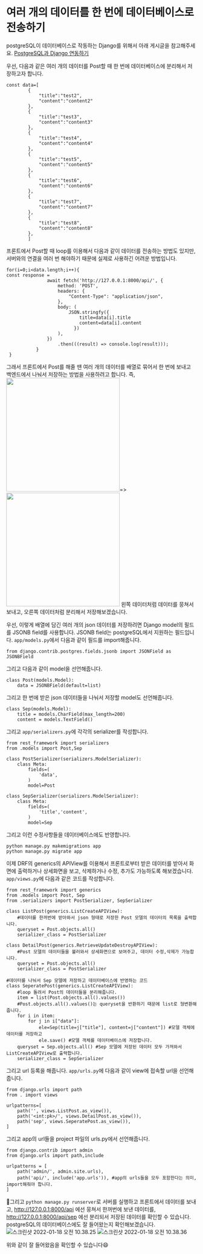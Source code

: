 # 여러 개의 데이터를 한 번에 데이터베이스로 전송하기

postgreSQL이 데이터베이스로 작동하는 Django를 위해서 아래 게시글을 참고해주세요.
[PostgreSQL과 Django 연동하기]('Django/postgreSQL.md')

우선, 다음과 같은 여러 개의 데이터를 Post할 때 한 번에 데이터베이스에 분리해서 저장하고자 합니다.
```
const data=[
        {
            "title":"test2",
            "content":"content2"
        },
        {
            "title":"test3",
            "content":"content3"
        },
        {
            "title":"test4",
            "content":"content4"
        },
        {
            "title":"test5",
            "content":"content5"
        },
        {
            "title":"test6",
            "content":"content6"
        },
        {
            "title":"test7",
            "content":"content7"
        },
        {
            "title":"test8",
            "content":"content8"
        },
        ]
```
프론트에서 Post할 때 loop를 이용해서 다음과 같이 데이터를 전송하는 방법도 있지만, 서버와의 연결을 여러 번 해야하기 때문에 실제로 사용하긴 어려운 방법입니다.
```
for(i=0;i<data.length;i++){
const response =
               await fetch('http://127.0.0.1:8000/api/', {
                   method: 'POST',
                   headers: {
                       "Content-Type": "application/json",
                   },
                   body: (
                       JSON.stringfy({
                           title=data[i].title
                           content=data[i].content
                         })
                   ),
               })
                   .then(((result) => console.log(result)));
           }
 }
```
그래서 프론트에서 Post를 해줄 땐 여러 개의 데이터를 배열로 묶어서 한 번에 보내고 백엔드에서 나눠서 저장하는 방법을 사용하려고 합니다.
즉,
<img src="https://i.imgur.com/3ZVunuG.png" width="300px">=><img src="https://i.imgur.com/BdVwCMT.png" width="300px">
왼쪽 데이터처럼 데이터를 뭉쳐서 보내고, 오른쪽 데이터처럼 분리해서 저장해보겠습니다.

우선, 이렇게 배열에 담긴 여러 개의 json 데이터를 저장하려면 Django model의 필드를 JSONB field를 사용합니다.
JSONB field는 postgreSQL에서 지원하는 필드입니다. <code>app/models.py</code>에서 다음과 같이 필드를 import해줍니다.
```
from django.contrib.postgres.fields.jsonb import JSONField as JSONBField
```
그리고 다음과 같이 model을 선언해줍니다.
```
class Post(models.Model):
    data = JSONBField(default=list)
```
그리고 한 번에 받은 json 데이터들을 나눠서 저장할 model도 선언해줍니다.
```
class Sep(models.Model):
    title = models.CharField(max_length=200)
    content = models.TextField()
```
그리고 <code>app/serializers.py</code>에 각각의 serializer를 작성합니다.
```
from rest_framework import serializers
from .models import Post,Sep

class PostSerializer(serializers.ModelSerializer):
    class Meta:
        fields=(
            'data',
        )
        model=Post

class SepSerializer(serializers.ModelSerializer):
    class Meta:
        fields=(
            'title','content',
        )
        model=Sep
```

그리고 이런 수정사항들을 데이터베이스에도 반영합니다.
```
python manage.py makemigrations app
python manage.py migrate app
```
이제 DRF의 generics의 APIView를 이용해서 프론트로부터 받은 데이터를 받아서 화면에 출력하거나 상세화면을 보고, 삭제하거나 수정, 추가도 가능하도록 해보겠습니다. ```app/views.py```에 다음과 같은 코드를 작성합니다.
```
from rest_framework import generics
from .models import Post, Sep
from .serializers import PostSerializer, SepSerializer

class ListPost(generics.ListCreateAPIView):
    #데이터를 한꺼번에 받아와서 json 형태로 저장한 Post 모델의 데이터의 목록을 출력합니다.
    queryset = Post.objects.all()
    serializer_class = PostSerializer

class DetailPost(generics.RetrieveUpdateDestroyAPIView):
    #Post 모델의 데이터들을 불러와서 상세화면으로 보여주고, 데이터 수정,삭제가 가능합니다.
    queryset = Post.objects.all()
    serializer_class = PostSerializer

#데이터를 나눠서 Sep 모델에 저장하고 데이터베이스에 반영하는 코드
class SeperatePost(generics.ListCreateAPIView):
    #loop 돌려서 Post의 데이터들을 분리해줍니다.
    item = list(Post.objects.all().values())
    #Post.objects.all().values()는 queryset을 반환하기 때문에 list로 형변환해줍니다.
    for i in item:
        for j in i["data"]:
            ele=Sep(title=j["title"], content=j["content"]) #모델 객체에 데이터를 저장하고
            ele.save() #모델 객체를 데이터베이스에 저장합니다.
    queryset = Sep.objects.all() #Sep 모델에 저장된 데이터 모두 가져와서 ListCreateAPIView로 출력합니다.
    serializer_class = SepSerializer
```
그리고 url 등록을 해줍니다.
<code>app/urls.py</code>에 다음과 같이 view에 접속할 url을 선언해줍니다.
```
from django.urls import path
from . import views

urlpatterns=[
    path('', views.ListPost.as_view()),
    path('<int:pk>/', views.DetailPost.as_view()),
    path('sep', views.SeperatePost.as_view()),
]
```
그리고 app의 url들을 project 파일의 urls.py에서 선언해줍니다.
```
from django.contrib import admin
from django.urls import path,include

urlpatterns = [
    path('admin/', admin.site.urls),
    path('api/', include('app.urls')), #app의 urls들을 모두 포함한다는 의미, import해줘야 합니다.
]
```
그리고 ```python manage.py runserver```로 서버를 실행하고 프론트에서 데이터를 보내고, http://127.0.0.1:8000/api 에선 뭉쳐서 한꺼번에 보낸 데이터를, http://127.0.0.1:8000/api/sep 에선 분리되서 저장된 데이터를 확인할 수 있습니다. postgreSQL의 데이터베이스에도 잘 들어왔는지 확인해보겠습니다.
![스크린샷 2022-01-18 오전 10.38.25](https://i.imgur.com/ukPNnGQ.png)
![스크린샷 2022-01-18 오전 10.38.36](https://i.imgur.com/DDJdquC.png)

위와 같이 잘 들어왔음을 확인할 수 있습니다😄
